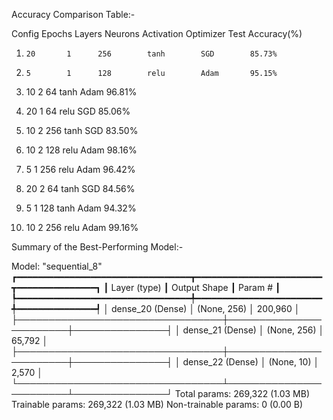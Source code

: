 Accuracy Comparison Table:-


Config  Epochs  Layers  Neurons  Activation  Optimizer  Test Accuracy(%)

  1)     20       1      256        tanh        SGD        85.73%

  2)     5        1      128        relu        Adam       95.15%

  3)    10        2      64         tanh        Adam       96.81%

  4)    20        1      64         relu        SGD        85.06%

  5)    10        2      256        tanh        SGD        83.50%

  6)    10        2      128        relu       Adam        98.16%

  7)    5         1      256        relu       Adam        96.42% 

  8)    20        2      64         tanh       SGD         84.56%

  9)    5         1      128        tanh       Adam        94.32%

 10)    10        2      256        relu       Adam        99.16%




Summary of the Best-Performing Model:-

Model: "sequential_8"
┏━━━━━━━━━━━━━━━━━━━━━━━━━━━━━━━━━┳━━━━━━━━━━━━━━━━━━━━━━━━┳━━━━━━━━━━━━━━━┓
┃ Layer (type)                    ┃ Output Shape           ┃       Param # ┃
┡━━━━━━━━━━━━━━━━━━━━━━━━━━━━━━━━━╇━━━━━━━━━━━━━━━━━━━━━━━━╇━━━━━━━━━━━━━━━┩
│ dense_20 (Dense)                │ (None, 256)            │       200,960 │
├─────────────────────────────────┼────────────────────────┼───────────────┤
│ dense_21 (Dense)                │ (None, 256)            │        65,792 │
├─────────────────────────────────┼────────────────────────┼───────────────┤
│ dense_22 (Dense)                │ (None, 10)             │         2,570 │
└─────────────────────────────────┴────────────────────────┴───────────────┘
 Total params: 269,322 (1.03 MB)
 Trainable params: 269,322 (1.03 MB)
 Non-trainable params: 0 (0.00 B)
